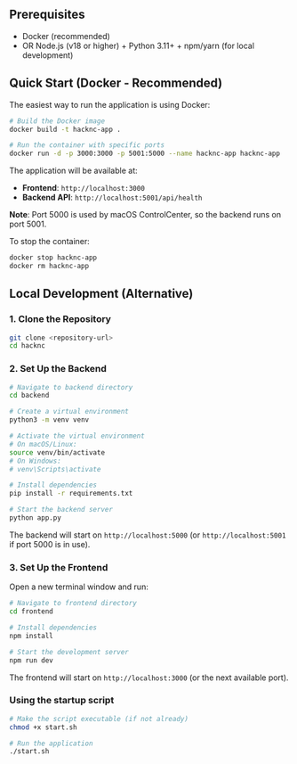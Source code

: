 

## Prerequisites

- Docker (recommended)
- OR Node.js (v18 or higher) + Python 3.11+ + npm/yarn (for local development)

## Quick Start (Docker - Recommended)

The easiest way to run the application is using Docker:

```bash
# Build the Docker image
docker build -t hacknc-app .

# Run the container with specific ports
docker run -d -p 3000:3000 -p 5001:5000 --name hacknc-app hacknc-app
```

The application will be available at:
- **Frontend**: `http://localhost:3000`
- **Backend API**: `http://localhost:5001/api/health`

**Note**: Port 5000 is used by macOS ControlCenter, so the backend runs on port 5001.

To stop the container:
```bash
docker stop hacknc-app
docker rm hacknc-app
```

## Local Development (Alternative)

### 1. Clone the Repository

```bash
git clone <repository-url>
cd hacknc
```

### 2. Set Up the Backend

```bash
# Navigate to backend directory
cd backend

# Create a virtual environment
python3 -m venv venv

# Activate the virtual environment
# On macOS/Linux:
source venv/bin/activate
# On Windows:
# venv\Scripts\activate

# Install dependencies
pip install -r requirements.txt

# Start the backend server
python app.py
```

The backend will start on `http://localhost:5000` (or `http://localhost:5001` if port 5000 is in use).

### 3. Set Up the Frontend

Open a new terminal window and run:

```bash
# Navigate to frontend directory
cd frontend

# Install dependencies
npm install

# Start the development server
npm run dev
```

The frontend will start on `http://localhost:3000` (or the next available port).


### Using the startup script

```bash
# Make the script executable (if not already)
chmod +x start.sh

# Run the application
./start.sh
```

